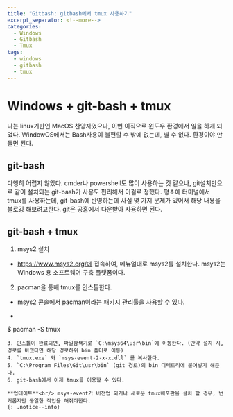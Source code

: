 ```yaml
---
title: "Gitbash: gitbash에서 tmux 사용하기"
excerpt_separator: <!--more-->
categories:
  - Windows
  - Gitbash
  - Tmux
tags: 
  - windows
  - gitbash
  - tmux
---
```


# Windows + git-bash + tmux
나는 linux기반인 MacOS 찬양자였으나, 이번 이직으로 윈도우 환경에서 일을 하게 되었다. WindowOS에서는 Bash사용이 불편할 수 밖에 없는데, 별 수 없다. 환경이야 만들면 된다.

## git-bash
다행히 어렵지 않았다. cmder나 powershell도 많이 사용하는 것 같으나, git설치만으로 같이 설치되는 git-bash가 사용도 편리해서 이걸로 정했다. 평소에 터미널에서 tmux를 사용하는데, git-bash에 반영하는데 사실 몇 가지 문제가 있어서 해당 내용을 블로깅 해보려고한다. git은 공홈에서 다운받아 사용하면 된다.

<!--more-->
## git-bash + tmux
1. msys2 설치
  - https://www.msys2.org/에 접속하여, 메뉴얼대로 msys2를 설치한다. msys2는 Windows 용 소프트웨어 구축 플랫폼이다. 
2. pacman을 통해 tmux를 인스톨한다.
  - msys2 콘솔에서 pacman이라는 패키지 관리툴을 사용할 수 있다.
  - ```bash
$ pacman -S tmux
```
3. 인스톨이 완료되면, 파일탐색기로 `C:\msys64\usr\bin`에 이동한다. (만약 설치 시, 경로를 바꿨다면 해당 경로하위 bin 폴더로 이동)
4. `tmux.exe` 와 `msys-event-2-x-x.dll` 를 복사한다.
5. `C:\Program Files\Git\usr\bin` (git 경로)의 bin 디렉토리에 붙여넣기 해준다.
6. git-bash에서 이제 tmux를 이용할 수 있다.

**업데이트**<br/> msys-event가 버전업 되거나 새로운 tmux배포판을 설치 할 경우, 번거롭지만 동일한 작업을 해줘야한다.
{: .notice--info}
